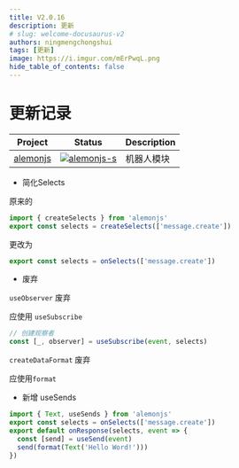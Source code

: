 ```yaml
---
title: V2.0.16
description: 更新
# slug: welcome-docusaurus-v2
authors: ningmengchongshui
tags: [更新]
image: https://i.imgur.com/mErPwqL.png
hide_table_of_contents: false
---
```


# 更新记录

| Project    | Status                      | Description |
| ---------- | --------------------------- | ----------- |
| [alemonjs] | [![alemonjs-s]][alemonjs-p] | 机器人模块  |

[alemonjs]: https://github.com/alemonjs/core
[alemonjs-s]: https://img.shields.io/npm/v/alemonjs.svg
[alemonjs-p]: https://www.npmjs.com/package/alemonjs

- 简化Selects

原来的

```ts
import { createSelects } from 'alemonjs'
export const selects = createSelects(['message.create'])
```

更改为

```ts
export const selects = onSelects(['message.create'])
```

- 废弃

`useObserver` 废弃

应使用 `useSubscribe`

```ts
// 创建观察者
const [_, observer] = useSubscribe(event, selects)
```

`createDataFormat` 废弃

应使用`format`

- 新增 useSends

```ts
import { Text, useSends } from 'alemonjs'
export const selects = onSelects(['message.create'])
export default onResponse(selects, event => {
  const [send] = useSend(event)
  send(format(Text('Hello Word!')))
})
```
